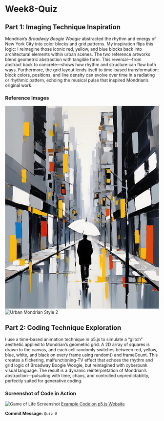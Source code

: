 # Week8-Quiz
## Part 1: Imaging Technique Inspiration
Mondrian’s *Broadway Boogie Woogie* abstracted the rhythm and energy of New York City into color blocks and grid patterns. My inspiration flips this logic: I reimagine those iconic red, yellow, and blue blocks back into architectural elements within urban scenes. The two reference artworks blend geometric abstraction with tangible form. This reversal—from abstract back to concrete—shows how rhythm and structure can flow both ways. Furthermore, the grid layout lends itself to time-based transformation: block colors, positions, and line density can evolve over time in a radiating or rhythmic pattern, echoing the musical pulse that inspired Mondrian’s original work.

### Reference Images
![Urban Mondrian Style 1](Inspiration1.jpg)  
![Urban Mondrian Style 2](./your-image-file-2.png)

## Part 2: Coding Technique Exploration
I use a time-based animation technique in p5.js to simulate a “glitch” aesthetic applied to Mondrian’s geometric grid. A 2D array of squares is drawn to the canvas, and each cell randomly switches between red, yellow, blue, white, and black on every frame using random() and frameCount. This creates a flickering, malfunctioning-TV effect that echoes the rhythm and grid logic of Broadway Boogie Woogie, but reimagined with cyberpunk visual language. The result is a dynamic reinterpretation of Mondrian’s abstraction—pulsating with time, chaos, and controlled unpredictability, perfectly suited for generative coding.

### Screenshot of Code in Action
![Game of Life Screenshot](./e6a86c97-10d6-4d48-9fde-d09a1b315496.png)
 [Example Code on p5.js Website](https://p5js.org/examples/math-and-physics-game-of-life/)

 **Commit Message:** `Quiz 8`
